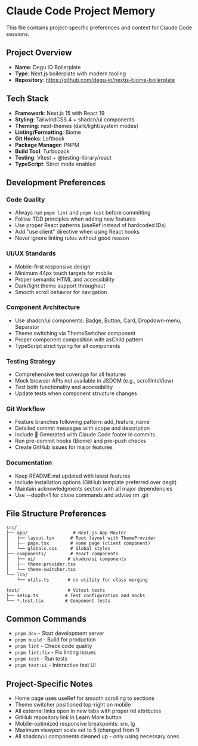 # Claude Code Project Memory

This file contains project-specific preferences and context for Claude Code sessions.

## Project Overview
- **Name**: Degu IO Boilerplate
- **Type**: Next.js boilerplate with modern tooling
- **Repository**: https://github.com/degu-io/nextjs-biome-boilerplate

## Tech Stack
- **Framework**: Next.js 15 with React 19
- **Styling**: TailwindCSS 4 + shadcn/ui components
- **Theming**: next-themes (dark/light/system modes)
- **Linting/Formatting**: Biome
- **Git Hooks**: Lefthook
- **Package Manager**: PNPM
- **Build Tool**: Turbopack
- **Testing**: Vitest + @testing-library/react
- **TypeScript**: Strict mode enabled

## Development Preferences

### Code Quality
- Always run `pnpm lint` and `pnpm test` before committing
- Follow TDD principles when adding new features
- Use proper React patterns (useRef instead of hardcoded IDs)
- Add "use client" directive when using React hooks
- Never ignore linting rules without good reason

### UI/UX Standards
- Mobile-first responsive design
- Minimum 44px touch targets for mobile
- Proper semantic HTML and accessibility
- Dark/light theme support throughout
- Smooth scroll behavior for navigation

### Component Architecture
- Use shadcn/ui components: Badge, Button, Card, Dropdown-menu, Separator
- Theme switching via ThemeSwitcher component
- Proper component composition with asChild pattern
- TypeScript strict typing for all components

### Testing Strategy
- Comprehensive test coverage for all features
- Mock browser APIs not available in JSDOM (e.g., scrollIntoView)
- Test both functionality and accessibility
- Update tests when component structure changes

### Git Workflow
- Feature branches following pattern: add_feature_name
- Detailed commit messages with scope and description
- Include 🤖 Generated with Claude Code footer in commits
- Run pre-commit hooks (Biome) and pre-push checks
- Create GitHub issues for major features

### Documentation
- Keep README.md updated with latest features
- Include installation options (GitHub template preferred over degit)
- Maintain acknowledgments section with all major dependencies
- Use --depth=1 for clone commands and advise rm .git

## File Structure Preferences
```
src/
├── app/                 # Next.js App Router
│   ├── layout.tsx      # Root layout with ThemeProvider
│   ├── page.tsx        # Home page (client component)
│   └── globals.css     # Global styles
├── components/         # React components
│   ├── ui/            # shadcn/ui components
│   ├── theme-provider.tsx
│   └── theme-switcher.tsx
└── lib/
    └── utils.ts       # cn utility for class merging

test/                  # Vitest tests
├── setup.ts          # Test configuration and mocks
└── *.test.tsx        # Component tests
```

## Common Commands
- `pnpm dev` - Start development server
- `pnpm build` - Build for production
- `pnpm lint` - Check code quality
- `pnpm lint:fix` - Fix linting issues
- `pnpm test` - Run tests
- `pnpm test:ui` - Interactive test UI

## Project-Specific Notes
- Home page uses useRef for smooth scrolling to sections
- Theme switcher positioned top-right on mobile
- All external links open in new tabs with proper rel attributes
- GitHub repository link in Learn More button
- Mobile-optimized responsive breakpoints: sm, lg
- Maximum viewport scale set to 5 (changed from 1)
- All shadcn/ui components cleaned up - only using necessary ones